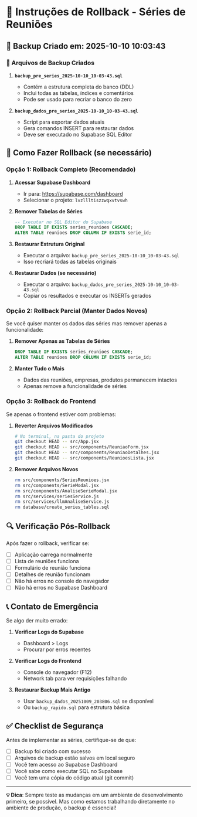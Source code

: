 # 🔄 Instruções de Rollback - Séries de Reuniões

## 📅 Backup Criado em: 2025-10-10 10:03:43

### 📁 Arquivos de Backup Criados

1. **`backup_pre_series_2025-10-10_10-03-43.sql`**
   - Contém a estrutura completa do banco (DDL)
   - Inclui todas as tabelas, índices e comentários
   - Pode ser usado para recriar o banco do zero

2. **`backup_dados_pre_series_2025-10-10_10-03-43.sql`**
   - Script para exportar dados atuais
   - Gera comandos INSERT para restaurar dados
   - Deve ser executado no Supabase SQL Editor

## 🚨 Como Fazer Rollback (se necessário)

### Opção 1: Rollback Completo (Recomendado)

1. **Acessar Supabase Dashboard**
   - Ir para: https://supabase.com/dashboard
   - Selecionar o projeto: `lvzllltiszzwqxvtvswh`

2. **Remover Tabelas de Séries**
   ```sql
   -- Executar no SQL Editor do Supabase
   DROP TABLE IF EXISTS series_reunioes CASCADE;
   ALTER TABLE reunioes DROP COLUMN IF EXISTS serie_id;
   ```

3. **Restaurar Estrutura Original**
   - Executar o arquivo: `backup_pre_series_2025-10-10_10-03-43.sql`
   - Isso recriará todas as tabelas originais

4. **Restaurar Dados (se necessário)**
   - Executar o arquivo: `backup_dados_pre_series_2025-10-10_10-03-43.sql`
   - Copiar os resultados e executar os INSERTs gerados

### Opção 2: Rollback Parcial (Manter Dados Novos)

Se você quiser manter os dados das séries mas remover apenas a funcionalidade:

1. **Remover Apenas as Tabelas de Séries**
   ```sql
   DROP TABLE IF EXISTS series_reunioes CASCADE;
   ALTER TABLE reunioes DROP COLUMN IF EXISTS serie_id;
   ```

2. **Manter Tudo o Mais**
   - Dados das reuniões, empresas, produtos permanecem intactos
   - Apenas remove a funcionalidade de séries

### Opção 3: Rollback do Frontend

Se apenas o frontend estiver com problemas:

1. **Reverter Arquivos Modificados**
   ```bash
   # No terminal, na pasta do projeto
   git checkout HEAD -- src/App.jsx
   git checkout HEAD -- src/components/ReuniaoForm.jsx
   git checkout HEAD -- src/components/ReuniaoDetalhes.jsx
   git checkout HEAD -- src/components/ReunioesLista.jsx
   ```

2. **Remover Arquivos Novos**
   ```bash
   rm src/components/SeriesReunioes.jsx
   rm src/components/SerieModal.jsx
   rm src/components/AnaliseSerieModal.jsx
   rm src/services/seriesService.js
   rm src/services/llmAnaliseService.js
   rm database/create_series_tables.sql
   ```

## 🔍 Verificação Pós-Rollback

Após fazer o rollback, verificar se:

- [ ] Aplicação carrega normalmente
- [ ] Lista de reuniões funciona
- [ ] Formulário de reunião funciona
- [ ] Detalhes de reunião funcionam
- [ ] Não há erros no console do navegador
- [ ] Não há erros no Supabase Dashboard

## 📞 Contato de Emergência

Se algo der muito errado:

1. **Verificar Logs do Supabase**
   - Dashboard > Logs
   - Procurar por erros recentes

2. **Verificar Logs do Frontend**
   - Console do navegador (F12)
   - Network tab para ver requisições falhando

3. **Restaurar Backup Mais Antigo**
   - Usar `backup_dados_20251009_203806.sql` se disponível
   - Ou `backup_rapido.sql` para estrutura básica

## ✅ Checklist de Segurança

Antes de implementar as séries, certifique-se de que:

- [ ] Backup foi criado com sucesso
- [ ] Arquivos de backup estão salvos em local seguro
- [ ] Você tem acesso ao Supabase Dashboard
- [ ] Você sabe como executar SQL no Supabase
- [ ] Você tem uma cópia do código atual (git commit)

---

**💡 Dica**: Sempre teste as mudanças em um ambiente de desenvolvimento primeiro, se possível. Mas como estamos trabalhando diretamente no ambiente de produção, o backup é essencial!
